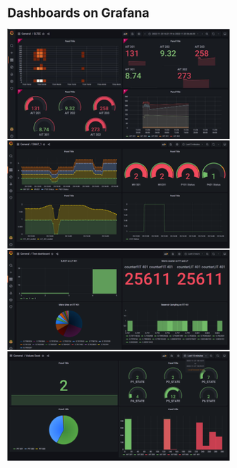 # Dashboards on Grafana


<img src="./pinaryazgandashboard.JPG" />
<br>
<img src="./swat_dashboard.png" />
<br>
<img src="./oscardashboard.png" />
<br>
<img src="./joaopinheiro.PNG" />
